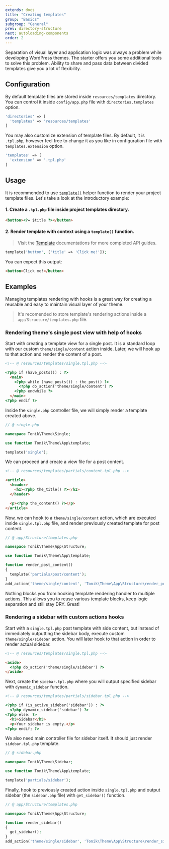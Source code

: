 ```yaml
---
extends: docs
title: "Creating templates"
group: "Basics"
subgroup: "General"
prev: directory-structure
next: autoloading-components
order: 2
---
```


Separation of visual layer and application logic was always a problem while developing WordPress themes. The starter offers you some additional tools to solve this problem. Ability to share and pass data between divided templates give you a lot of flexibility.

## Configuration

By default template files are stored inside `resources/templates` directory. You can control it inside `config/app.php` file with `directories.templates` option.

```php
'directories' => [
  'templates' => 'resources/templates'
]
```

You may also customize extension of template files. By default, it is `.tpl.php`, however feel free to change it as you like in configuration file with `templates.extension` option.

```php
'templates' => [
  'extension' => '.tpl.php'
]
```

## Usage

It is recommended to use [`template()`](/theme/docs/helper-functions/) helper function to render your project template files. Let's take a look at the introductory example:

#### 1. Create a `.tpl.php` file inside project templates directory.

```html
<button><?= $title ?></button>
```

#### 2. Render template with context using a `template()` function.

> Visit the [Template](/theme/docs/template/) documentations for more completed API guides.

```php
template('button', ['title' => 'Click me!']);
```

You can expect this output:

```html
<button>Click me!</button>
```

## Examples

Managing templates rendering with hooks is a great way for creating a reusable and easy to maintain visual layer of your theme. 

> It's recomended to store template's rendering actions inside a `app/Structure/templates.php` file.

### Rendering theme's single post view with help of hooks

Start with creating a template view for a single post. It is a standard loop with our custom `theme/single/content` action inside. Later, we will hook up to that action and render the content of a post.

```html
<!-- @ resources/templates/single.tpl.php -->

<?php if (have_posts()) : ?>
  <main>
    <?php while (have_posts()) : the_post() ?>
      <?php do_action('theme/single/content') ?>
    <?php endwhile ?>
  </main>
<?php endif ?>
```

Inside the `single.php` controller file, we will simply render a template created above.

```php
// @ single.php

namespace Tonik\Theme\Single;

use function Tonik\Theme\App\template;

template('single');
```

We can proceed and create a view file for a post content.

```html
<!-- @ resources/templates/partials/content.tpl.php -->

<article>
  <header>
    <h1><?php the_title() ?></h1>
  </header>

  <p><?php the_content() ?></p>
</article>
```

Now, we can hook to a `theme/single/content` action, which are executed inside `single.tpl.php` file, and render previously created template for post content.

```php
// @ app/Structure/templates.php

namespace Tonik\Theme\App\Structure;

use function Tonik\Theme\App\template;

function render_post_content()
{
  template('partials/post/content');
}
add_action('theme/single/content', 'Tonik\Theme\App\Structure\render_post_content');
```

Nothing blocks you from hooking template rendering handler to multiple actions. This allows you to reuse various template blocks, keep logic separation and still stay DRY. Great!

### Rendering a sidebar with custom actions hooks

Start with a `single.tpl.php` post template with side content, but instead of immediately outputting the sidebar body, execute custom `theme/single/sidebar` action. You will later hook to that action in order to render actual sidebar.

```html
<!-- @ resources/templates/single.tpl.php -->

<aside>
  <?php do_action('theme/single/sidebar') ?>
</aside>
```

Next, create the `sidebar.tpl.php` where you will output specified sidebar with `dynamic_sidebar` function.

```html
<!-- @ resources/templates/partials/sidebar.tpl.php -->

<?php if (is_active_sidebar('sidebar')) : ?>
  <?php dynamic_sidebar('sidebar') ?>
<?php else: ?>
  <h5>Sidebar</h5>
  <p>Your sidebar is empty.</p>
<?php endif; ?>
```

We also need main controller file for sidebar itself. It should just render `sidebar.tpl.php` template.

```php
// @ sidebar.php

namespace Tonik\Theme\Sidebar;

use function Tonik\Theme\App\template;

template('partials/sidebar');
```

Finally, hook to previously created action inside `single.tpl.php` and output sidebar (the `sidebar.php` file) with `get_sidebar()` function.

```php
// @ app/Structure/templates.php

namespace Tonik\Theme\App\Structure;

function render_sidebar()
{
  get_sidebar();
}
add_action('theme/single/sidebar', 'Tonik\Theme\App\Structure\render_sidebar');
```

